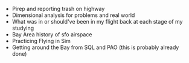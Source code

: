 - Pirep and reporting trash on highway 
- Dimensional analysis for problems and real world 
- What was in or should've been in my flight back at each stage of my studying
- Bay Area history of sfo airspace
- Practicing Flying in Sim
- Getting around the Bay from SQL and PAO (this is probably already done)